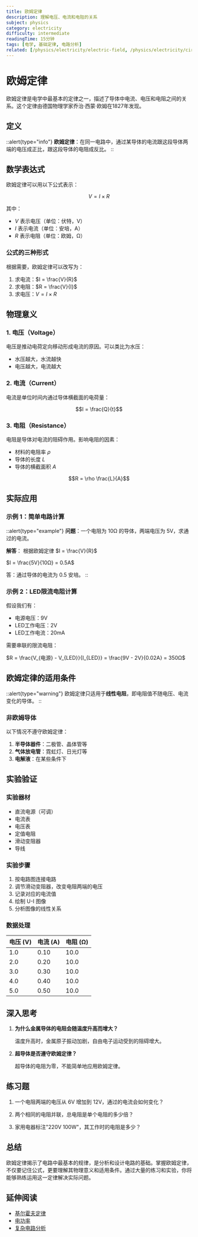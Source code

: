 ```yaml
---
title: 欧姆定律
description: 理解电压、电流和电阻的关系
subject: physics
category: electricity
difficulty: intermediate
readingTime: 15分钟
tags: [电学, 基础定律, 电路分析]
related: [/physics/electricity/electric-field, /physics/electricity/circuits]
---
```


# 欧姆定律

欧姆定律是电学中最基本的定律之一，描述了导体中电流、电压和电阻之间的关系。这个定律由德国物理学家乔治·西蒙·欧姆在1827年发现。

## 定义

::alert{type="info"}
**欧姆定律**：在同一电路中，通过某导体的电流跟这段导体两端的电压成正比，跟这段导体的电阻成反比。
::

## 数学表达式

欧姆定律可以用以下公式表示：

$$V = I \times R$$

其中：
- $V$ 表示电压（单位：伏特，V）
- $I$ 表示电流（单位：安培，A）
- $R$ 表示电阻（单位：欧姆，Ω）

### 公式的三种形式

根据需要，欧姆定律可以改写为：

1. 求电流：$I = \frac{V}{R}$
2. 求电阻：$R = \frac{V}{I}$
3. 求电压：$V = I \times R$

## 物理意义

### 1. 电压（Voltage）

电压是推动电荷定向移动形成电流的原因。可以类比为水压：
- 水压越大，水流越快
- 电压越大，电流越大

### 2. 电流（Current）

电流是单位时间内通过导体横截面的电荷量：

$$I = \frac{Q}{t}$$

### 3. 电阻（Resistance）

电阻是导体对电流的阻碍作用。影响电阻的因素：
- 材料的电阻率 $\rho$
- 导体的长度 $L$
- 导体的横截面积 $A$

$$R = \rho \frac{L}{A}$$

## 实际应用

### 示例 1：简单电路计算

::alert{type="example"}
**问题**：一个电阻为 10Ω 的导体，两端电压为 5V，求通过的电流。

**解答**：
根据欧姆定律 $I = \frac{V}{R}$

$I = \frac{5V}{10Ω} = 0.5A$

答：通过导体的电流为 0.5 安培。
::

### 示例 2：LED限流电阻计算

假设我们有：
- 电源电压：9V
- LED工作电压：2V
- LED工作电流：20mA

需要串联的限流电阻：

$R = \frac{V_{电源} - V_{LED}}{I_{LED}} = \frac{9V - 2V}{0.02A} = 350Ω$

## 欧姆定律的适用条件

::alert{type="warning"}
欧姆定律只适用于**线性电阻**，即电阻值不随电压、电流变化的导体。
::

### 非欧姆导体

以下情况不遵守欧姆定律：
1. **半导体器件**：二极管、晶体管等
2. **气体放电管**：霓虹灯、日光灯等
3. **电解液**：在某些条件下

## 实验验证

### 实验器材
- 直流电源（可调）
- 电流表
- 电压表
- 定值电阻
- 滑动变阻器
- 导线

### 实验步骤
1. 按电路图连接电路
2. 调节滑动变阻器，改变电阻两端的电压
3. 记录对应的电流值
4. 绘制 U-I 图像
5. 分析图像的线性关系

### 数据处理

| 电压 (V) | 电流 (A) | 电阻 (Ω) |
|---------|---------|---------|
| 1.0     | 0.10    | 10.0    |
| 2.0     | 0.20    | 10.0    |
| 3.0     | 0.30    | 10.0    |
| 4.0     | 0.40    | 10.0    |
| 5.0     | 0.50    | 10.0    |

## 深入思考

1. **为什么金属导体的电阻会随温度升高而增大？**

   温度升高时，金属原子振动加剧，自由电子运动受到的阻碍增大。

2. **超导体是否遵守欧姆定律？**

   超导体的电阻为零，不能简单地应用欧姆定律。

## 练习题

1. 一个电阻两端的电压从 6V 增加到 12V，通过的电流会如何变化？

2. 两个相同的电阻并联，总电阻是单个电阻的多少倍？

3. 家用电器标注"220V 100W"，其工作时的电阻是多少？

## 总结

欧姆定律揭示了电路中最基本的规律，是分析和设计电路的基础。掌握欧姆定律，不仅要记住公式，更要理解其物理意义和适用条件。通过大量的练习和实验，你将能够熟练运用这一定律解决实际问题。

## 延伸阅读

- [基尔霍夫定律](/physics/electricity/kirchhoff-laws)
- [电功率](/physics/electricity/electric-power)
- [复杂电路分析](/physics/electricity/circuit-analysis)